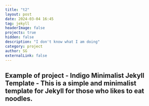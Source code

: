 ```yaml
---
title: "t2"
layout: post
date: 2024-03-04 16:45
tag: jekyll
headerImage: false
projects: true
hidden: false
description: "I don't know what I am doing"
category: project
author: SG
externalLink: false
---
```

Example of project - Indigo Minimalist Jekyll Template -  This is a simple and minimalist template for Jekyll for those who likes to eat noodles.
---